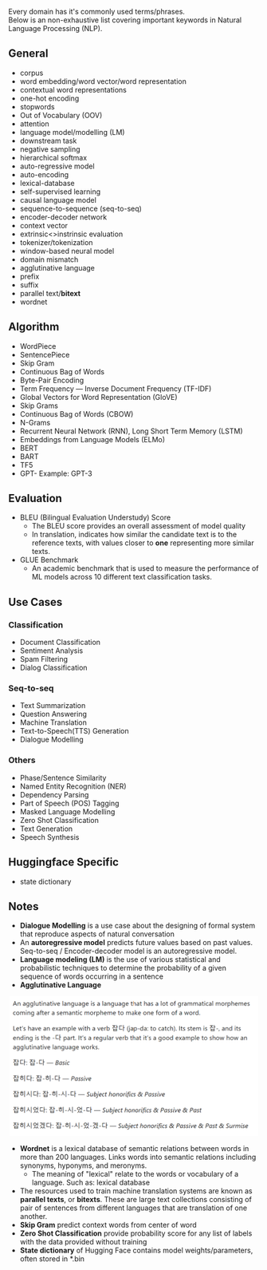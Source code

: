 Every domain has it's commonly used terms/phrases.  
Below is an non-exhaustive list covering important keywords in Natural Language Processing (NLP). 

## General
- corpus
- word embedding/word vector/word representation
- contextual word representations
- one-hot encoding
- stopwords
- Out of Vocabulary (OOV)
- attention
- language model/modelling (LM)
- downstream task
- negative sampling
- hierarchical softmax
- auto-regressive model
- auto-encoding
- lexical-database
- self-supervised learning
- causal language model
- sequence-to-sequence (seq-to-seq)
- encoder-decoder network
- context vector
- extrinsic<>instrinsic evaluation
- tokenizer/tokenization
- window-based neural model
- domain mismatch
- agglutinative language 
- prefix 
- suffix
- parallel text/**bitext**
- wordnet

## Algorithm

- WordPiece
- SentencePiece
- Skip Gram
- Continuous Bag of Words
- Byte-Pair Encoding
- Term Frequency — Inverse Document Frequency (TF-IDF)
- Global Vectors for Word Representation (GloVE)
- Skip Grams
- Continuous Bag of Words (CBOW)
- N-Grams
- Recurrent Neural Network (RNN), Long Short Term Memory (LSTM)
- Embeddings from Language Models (ELMo)
- BERT
- BART
- TF5
- GPT-<numerical value> Example: GPT-3
  
## Evaluation 
- BLEU (Bilingual Evaluation Understudy) Score
  - The BLEU score provides an overall assessment of model quality
  - In translation, indicates how similar the candidate text is to the reference texts, with values closer to **one** representing more similar texts.
- GLUE Benchmark
  - An academic benchmark that is used to measure the performance of ML models across 10 different text classification tasks.
  
  
## Use Cases
  
### Classification
- Document Classification
- Sentiment Analysis
- Spam Filtering
- Dialog Classification
  
### Seq-to-seq
- Text Summarization
- Question Answering
- Machine Translation
- Text-to-Speech(TTS) Generation
- Dialogue Modelling
  
### Others
- Phase/Sentence Similarity
- Named Entity Recognition (NER)
- Dependency Parsing
- Part of Speech (POS) Tagging
- Masked Language Modelling
- Zero Shot Classification
- Text Generation  
- Speech Synthesis

  
## Huggingface Specific
- state dictionary


## Notes 
- **Dialogue Modelling** is a use case about the designing of formal system that reproduce aspects of natural conversation
- An **autoregressive model** predicts future values based on past values. Seq-to-seq / Encoder-decoder model is an autoregressive model.
- **Language modeling (LM)** is the use of various statistical and probabilistic techniques to determine the probability of a given sequence of words occurring in a sentence
- **Agglutinative Language**
<div align="center">
  <img alt="text" src="../metadata/agglutinative_language.png" width="500"><br>
</div>

- **Wordnet** is a lexical database of semantic relations between words in more than 200 languages. Links words into semantic relations including synonyms, hyponyms, and meronyms.
  - The meaning of "lexical" relate to the words or vocabulary of a language. Such as: lexical database
- The resources used to train machine translation systems are known as **parallel texts**, or **bitexts**. These are large text collections consisting of pair of sentences from different languages that are translation of one another. 
- **Skip Gram** predict context words from center of word
- **Zero Shot Classification** provide probability score for any list of labels with the data provided without training
- **State dictionary** of Hugging Face contains model weights/parameters, often stored in *.bin
